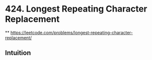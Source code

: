 # 424. Longest Repeating Character Replacement

** https://leetcode.com/problems/longest-repeating-character-replacement/

## Intuition

